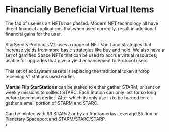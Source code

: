 # Financially Beneficial Virtual Items

The fad of useless art NFTs has passed. Modern NFT technology all have direct financial applications that when used correctly, result in additional financial gains for the user. \
\
StarSeed's Protocols V2 uses a range of NFT Vault and strategies that increase yields from more basic strategies like buy and hold. We also have a set of gamified Space NFTs that can be used to accrue virtual resources, usable for upgrades that give a yield enhancement to Protocol users. \
\
This set of ecosystem assets is replacing the traditional token airdrop receiving V1 stations used earlier.\
\
**Martial Flip StarStations** can be staked to either gather STARM, or sent on weekly missions to colllect STARC. Each Station can only last for so long before becoming derlict. After which its only use is to be burned to re-gather a small portion of STARM and STARC. \
\
Can be minted with $3 STARv2 or by an Andromedas Leverage Station or Planetary Spaceport and STARM/STARC/STARP. \
\
